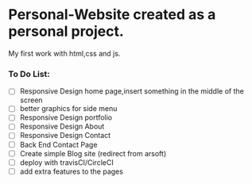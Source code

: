# Personal-Website created as a personal project.
My first work with html,css and js.

### To Do List:

- [ ] Responsive Design home page,insert something in the middle of the screen
- [ ] better graphics for side menu
- [ ] Responsive Design portfolio
- [ ] Responsive Design About
- [ ] Responsive Design Contact
- [ ] Back End Contact Page
- [ ] Create simple Blog site (redirect from arsoft)
- [ ] deploy with travisCI/CircleCI
- [ ] add extra features to the pages
